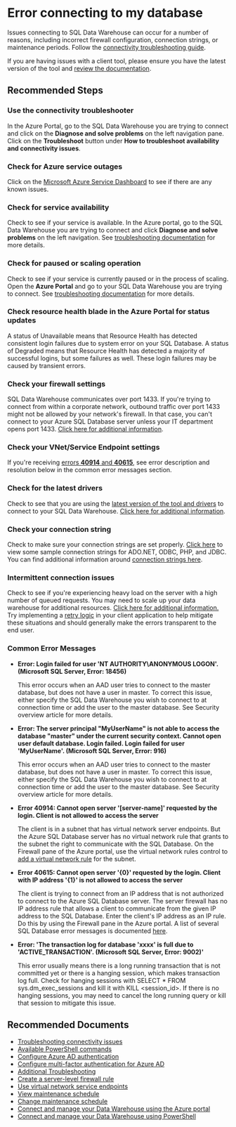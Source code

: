 <properties
    pageTitle="Availability and Connectivity/Error connecting to my database"
    description="Availability and Connectivity/Error connecting to my database"
    service="microsoft.sql"
    resource="servers"
    authors="saltug,mlee3gsd"
    ms.author="saltug,martinle"
    supportTopicIds="32635195"
    productPesIds="15818"
    displayOrder="1"
    selfHelpType="generic"
    resourceTags=""
    articleId="dw-availabilityandconnectivity-errorconnectingtomydatabase.md"
    cloudEnvironments="public, Fairfax, usnat, ussec"
	ownershipId="AzureData_SQLDataWarehouse"
/>

# Error connecting to my database

Issues connecting to SQL Data Warehouse can occur for a number of reasons, including incorrect firewall configuration, connection strings, or maintenance periods. Follow the [connectivity troubleshooting guide](https://docs.microsoft.com/azure/sql-data-warehouse/sql-data-warehouse-troubleshoot-connectivity).

If you are having issues with a client tool, please ensure you have the latest version of the tool and [review the documentation](https://docs.microsoft.com/azure/sql-data-warehouse/sql-data-warehouse-troubleshoot#tools).

## **Recommended Steps**

### **Use the connectivity troubleshooter**

In the Azure Portal, go to the SQL Data Warehouse you are trying to connect and click on the **Diagnose and solve problems** on the left navigation pane.  Click on the **Troubleshoot** button under **How to troubleshoot availability and connectivity issues**.

### **Check for Azure service outages**

Click on the [Microsoft Azure Service Dashboard](https://azure.microsoft.com/status/) to see if there are any known issues.

### **Check for service availability**

Check to see if your service is available. In the Azure portal, go to the SQL Data Warehouse you are trying to connect and click **Diagnose and solve problems** on the left navigation.  See [troubleshooting documentation](https://docs.microsoft.com/azure/sql-data-warehouse/sql-data-warehouse-troubleshoot-connectivity#check-service-availability) for more details.

### **Check for paused or scaling operation**

Check to see if your service is currently paused or in the process of scaling. Open the **Azure Portal** and go to your SQL Data Warehouse you are trying to connect. See [troubleshooting documentation](https://docs.microsoft.com/azure/sql-data-warehouse/sql-data-warehouse-troubleshoot-connectivity#check-for-paused-or-scaling-operation) for more details.

### **Check resource health blade in the Azure Portal for status updates**

A status of Unavailable means that Resource Health has detected consistent login failures due to system error on your SQL Database. A status of Degraded means that Resource Health has detected a majority of successful logins, but some failures as well. These login failures may be caused by transient errors.

### **Check your firewall settings**

SQL Data Warehouse communicates over port 1433. If you're trying to connect from within a corporate network, outbound traffic over port 1433 might not be allowed by your network's firewall. In that case, you can't connect to your Azure SQL Database server unless your IT department opens port 1433. [Click here for additional information](https://docs.microsoft.com/azure/sql-database/sql-database-firewall-configure#create-and-manage-ip-firewall-rules).

### **Check your VNet/Service Endpoint settings**

If you're receiving [errors **40914** and **40615**](https://docs.microsoft.com/azure/sql-data-warehouse/sql-data-warehouse-troubleshoot-connectivity#check-your-vnetservice-endpoint-settings), see error description and resolution below in the common error messages section. 

### **Check for the latest drivers**

Check to see that you are using the [latest version of the tool and drivers](https://docs.microsoft.com/sql/connect/jdbc/system-requirements-for-the-jdbc-driver?view=sql-server-2017) to connect to your SQL Data Warehouse. [Click here for additional information](https://docs.microsoft.com/azure/sql-data-warehouse/sql-data-warehouse-troubleshoot-connectivity#check-for-the-latest-drivers).

### **Check your connection string**

Check to make sure your connection strings are set properly. [Click here](https://docs.microsoft.com/azure/sql-data-warehouse/sql-data-warehouse-troubleshoot-connectivity#check-your-connection-string) to view some sample connection strings for ADO.NET, ODBC, PHP, and JDBC. You can find additional information around [connection strings here](https://docs.microsoft.com/azure/sql-data-warehouse/sql-data-warehouse-connect-overview#find-your-server-name).

### **Intermittent connection issues**

Check to see if you're experiencing heavy load on the server with a high number of queued requests. You may need to scale up your data warehouse for additional resources. [Click here for additional information.](https://docs.microsoft.com/azure/sql-data-warehouse/sql-data-warehouse-troubleshoot-connectivity#intermittent-connection-issues) Try implementing a [retry logic](https://docs.microsoft.com/azure/sql-database/sql-database-connectivity-issues#retry-logic-for-transient-errors) in your client application to help mitigate these situations and should generally make the errors transparent to the end user.

### **Common Error Messages**

* **Error: Login failed for user 'NT AUTHORITY\ANONYMOUS LOGON'. (Microsoft SQL Server, Error: 18456)**

    This error occurs when an AAD user tries to connect to the master database, but does not have a user in master. To correct this issue, either specify the SQL Data Warehouse you wish to connect to at connection time or add the user to the master database. See Security overview article for more details.

* **Error: The server principal "MyUserName" is not able to access the database "master" under the current security context. Cannot open user default database. Login failed. Login failed for user 'MyUserName'. (Microsoft SQL Server, Error: 916)**

    This error occurs when an AAD user tries to connect to the master database, but does not have a user in master. To correct this issue, either specify the SQL Data Warehouse you wish to connect to at connection time or add the user to the master database. See Security overview article for more details.

* **Error 40914: Cannot open server '[server-name]' requested by the login. Client is not allowed to access the server**

    The client is in a subnet that has virtual network server endpoints. But the Azure SQL Database server has no virtual network rule that grants to the subnet the right to communicate with the SQL Database. On the Firewall pane of the Azure portal, use the virtual network rules control to [add a virtual network rule](https://docs.microsoft.com/azure/sql-database/sql-database-vnet-service-endpoint-rule-overview?toc=/azure/sql-data-warehouse/toc.json#anchor-how-to-by-using-firewall-portal-59j) for the subnet.

* **Error 40615: Cannot open server '{0}' requested by the login. Client with IP address '{1}' is not allowed to access the server**

    The client is trying to connect from an IP address that is not authorized to connect to the Azure SQL Database server. The server firewall has no IP address rule that allows a client to communicate from the given IP address to the SQL Database. Enter the client's IP address as an IP rule. Do this by using the Firewall pane in the Azure portal. A list of several SQL Database error messages is documented [here](https://docs.microsoft.com/azure/sql-database/sql-database-develop-error-messages).

* **Error: 'The transaction log for database 'xxxx' is full due to 'ACTIVE_TRANSACTION'. (Microsoft SQL Server, Error: 9002)'**

    This error usually means there is a long running transaction that is not committed yet or there is a hanging session, which makes transaction log full. Check for hanging sessions with SELECT * FROM sys.dm_exec_sessions and kill it with KILL <session_id>. If there is no hanging sessions, you may need to cancel the long running query or kill that session to mitigate this issue.

## **Recommended Documents**

* [Troubleshooting connectivity issues](https://docs.microsoft.com/azure/sql-data-warehouse/sql-data-warehouse-troubleshoot-connectivity)
* [Available PowerShell commands](https://docs.microsoft.com/powershell/module/azurerm.sql/?view=azurermps-6.3.0#sql)
* [Configure Azure AD authentication](https://docs.microsoft.com/azure/sql-database/sql-database-aad-authentication-configure?WT.mc_id=pid:13491:sid:32630414/)
* [Configure multi-factor authentication for Azure AD](https://docs.microsoft.com/azure/sql-database/sql-database-ssms-mfa-authentication-configure?WT.mc_id=pid:13491:sid:32630414/)
* [Additional Troubleshooting](https://azure.microsoft.com/documentation/articles/sql-data-warehouse-troubleshoot/)
* [Create a server-level firewall rule](https://docs.microsoft.com/azure/sql-data-warehouse/create-data-warehouse-portal#create-a-server-level-firewall-rule)
* [Use virtual network service endpoints](https://docs.microsoft.com/azure/sql-database/sql-database-vnet-service-endpoint-rule-overview?toc=/azure/sql-data-warehouse/toc.json)
* [View maintenance schedule](https://docs.microsoft.com/azure/sql-data-warehouse/viewing-maintenance-schedule)
* [Change maintenance schedule](https://docs.microsoft.com/azure/sql-data-warehouse/changing-maintenance-schedule)
* [Connect and manage your Data Warehouse using the Azure portal](https://docs.microsoft.com/azure/sql-data-warehouse/create-data-warehouse-portal)
* [Connect and manage your Data Warehouse using PowerShell](https://docs.microsoft.com/azure/sql-data-warehouse/create-data-warehouse-powershell)

